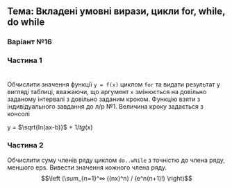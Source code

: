 ## Тема: Вкладені умовні вирази, цикли for, while, do while
### Варіант №16

### Частина 1 <br><br>
Обчислити значення функції `y = f(x)` циклом `for` та видати результат у вигляді таблиці, вважаючи, що аргумент `x` змінюється на довільно заданому інтервалі з довільно заданим кроком. Функцію взяти з індивідуального завдання до л/р №1. Величина кроку задається з консолі

y = $\sqrt{ln(ax-b)}$ + ${1/tg(x)}$

### Частина 2
Обчислити суму членів ряду циклом `do..while` з точністю до члена ряду, меншого еps. Вивести значення кожного члена ряду. <br>
$$\left (\sum_{n=1}^∞ ((nx)^n) / (e^n(n+1)!) \right)$$
